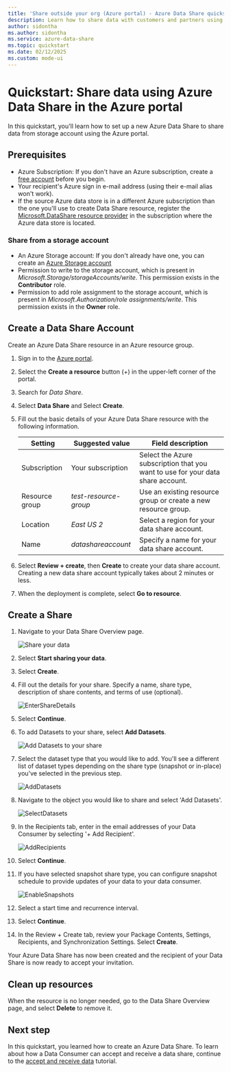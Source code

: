 ```yaml
---
title: 'Share outside your org (Azure portal) - Azure Data Share quickstart'
description: Learn how to share data with customers and partners using Azure Data Share in this quickstart.
author: sidontha 
ms.author: sidontha
ms.service: azure-data-share
ms.topic: quickstart
ms.date: 02/12/2025
ms.custom: mode-ui
---
```


# Quickstart: Share data using Azure Data Share in the Azure portal

In this quickstart, you'll learn how to set up a new Azure Data Share to share data from storage account using the Azure portal.

## Prerequisites

* Azure Subscription: If you don't have an Azure subscription, create a [free account](https://azure.microsoft.com/free/) before you begin.
* Your recipient's Azure sign in e-mail address (using their e-mail alias won't work).
* If the source Azure data store is in a different Azure subscription than the one you'll use to create Data Share resource, register the [Microsoft.DataShare resource provider](concepts-roles-permissions.md#resource-provider-registration) in the subscription where the Azure data store is located.

### Share from a storage account

* An Azure Storage account: If you don't already have one, you can create an [Azure Storage account](../storage/common/storage-account-create.md)
* Permission to write to the storage account, which is present in *Microsoft.Storage/storageAccounts/write*. This permission exists in the **Contributor** role.
* Permission to add role assignment to the storage account, which is present in *Microsoft.Authorization/role assignments/write*. This permission exists in the **Owner** role.

## Create a Data Share Account

Create an Azure Data Share resource in an Azure resource group.

1. Sign in to the [Azure portal](https://portal.azure.com/).

1. Select the **Create a resource** button (+) in the upper-left corner of the portal.

1. Search for *Data Share*.

1. Select **Data Share** and Select **Create**.

1. Fill out the basic details of your Azure Data Share resource with the following information.

   **Setting** | **Suggested value** | **Field description**
   |---|---|---|
   | Subscription | Your subscription | Select the Azure subscription that you want to use for your data share account.|
   | Resource group | *test-resource-group* | Use an existing resource group or create a new resource group. |
   | Location | *East US 2* | Select a region for your data share account.
   | Name | *datashareaccount* | Specify a name for your data share account. |

1. Select **Review + create**, then **Create** to create your data share account. Creating a new data share account typically takes about 2 minutes or less.

1. When the deployment is complete, select **Go to resource**.

## Create a Share

1. Navigate to your Data Share Overview page.

   ![Share your data](./media/share-receive-data.png "Share your data")

1. Select **Start sharing your data**.

1. Select **Create**.

1. Fill out the details for your share. Specify a name, share type, description of share contents, and terms of use (optional).

   ![EnterShareDetails](./media/enter-share-details.png "Enter Share details")

1. Select **Continue**.

1. To add Datasets to your share, select **Add Datasets**.

   ![Add Datasets to your share](./media/datasets.png "Datasets")

1. Select the dataset type that you would like to add. You'll see a different list of dataset types depending on the share type (snapshot or in-place) you've selected in the previous step. 

   ![AddDatasets](./media/add-datasets.png "Add Datasets")

1. Navigate to the object you would like to share and select 'Add Datasets'.

   ![SelectDatasets](./media/select-datasets.png "Select Datasets")

1. In the Recipients tab, enter in the email addresses of your Data Consumer by selecting '+ Add Recipient'.

   ![AddRecipients](./media/add-recipient.png "Add recipients")

1. Select **Continue**.

1. If you have selected snapshot share type, you can configure snapshot schedule to provide updates of your data to your data consumer. 

   ![EnableSnapshots](./media/enable-snapshots.png "Enable snapshots")

1. Select a start time and recurrence interval.

1. Select **Continue**.

1. In the Review + Create tab, review your Package Contents, Settings, Recipients, and Synchronization Settings. Select **Create**.

Your Azure Data Share has now been created and the recipient of your Data Share is now ready to accept your invitation.

## Clean up resources

When the resource is no longer needed, go to the Data Share Overview page, and select **Delete** to remove it.

## Next step

In this quickstart, you learned how to create an Azure Data Share. To learn about how a Data Consumer can accept and receive a data share, continue to the [accept and receive data](subscribe-to-data-share.md) tutorial.
